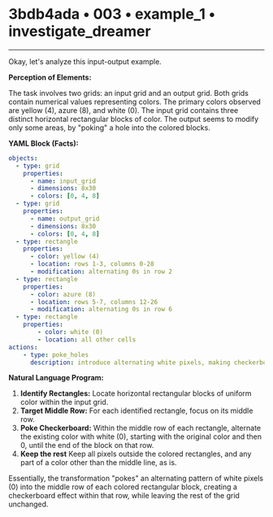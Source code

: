 # 3bdb4ada • 003 • example_1 • investigate_dreamer

---
Okay, let's analyze this input-output example.

**Perception of Elements:**

The task involves two grids: an input grid and an output grid. Both grids contain numerical values representing colors. The primary colors observed are yellow (4), azure (8), and white (0). The input grid contains three distinct horizontal rectangular blocks of color. The output seems to modify only some areas, by "poking" a hole into the colored blocks.

**YAML Block (Facts):**



```yaml
objects:
  - type: grid
    properties:
      - name: input_grid
      - dimensions: 8x30
      - colors: [0, 4, 8]
  - type: grid
    properties:
      - name: output_grid
      - dimensions: 8x30
      - colors: [0, 4, 8]
  - type: rectangle
    properties:
      - color: yellow (4)
      - location: rows 1-3, columns 0-28
      - modification: alternating 0s in row 2
  - type: rectangle
    properties:
      - color: azure (8)
      - location: rows 5-7, columns 12-26
      - modification: alternating 0s in row 6
  - type: rectangle
    properties:
        - color: white (0)
        - location: all other cells
actions:
    - type: poke_holes
      description: introduce alternating white pixels, making checkerboard in the middle row of colored rectangles

```



**Natural Language Program:**

1.  **Identify Rectangles:** Locate horizontal rectangular blocks of uniform color within the input grid.
2.  **Target Middle Row:** For each identified rectangle, focus on its middle row.
3.  **Poke Checkerboard:** Within the middle row of each rectangle, alternate the existing color with white (0), starting with the original color and then 0, until the end of the block on that row.
4. **Keep the rest** Keep all pixels outside the colored rectangles, and any part of a color other than the middle line, as is.

Essentially, the transformation "pokes" an alternating pattern of white pixels (0) into the middle row of each colored rectangular block, creating a checkerboard effect within that row, while leaving the rest of the grid unchanged.

